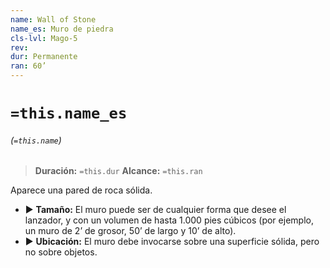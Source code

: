 ```yaml
---
name: Wall of Stone
name_es: Muro de piedra
cls-lvl: Mago-5
rev: 
dur: Permanente
ran: 60’
---
```

# `=this.name_es`
###### (`=this.name`)

>**Duración:** `=this.dur`
>**Alcance:** `=this.ran`

Aparece una pared de roca sólida. 
- ▶ **Tamaño:** El muro puede ser de cualquier forma que desee el lanzador, y con un volumen de hasta 1.000 pies cúbicos (por ejemplo, un muro de 2’ de grosor, 50’ de largo y 10’ de alto). 
- ▶ **Ubicación:** El muro debe invocarse sobre una superficie sólida, pero no sobre objetos.
